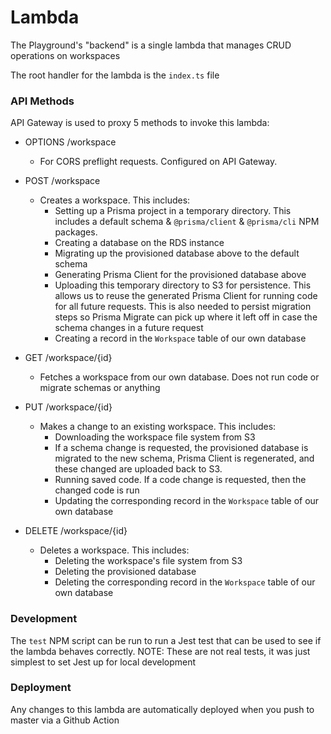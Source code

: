# Lambda

The Playground's "backend" is a single lambda that manages CRUD operations on workspaces

The root handler for the lambda is the `index.ts` file

### API Methods

API Gateway is used to proxy 5 methods to invoke this lambda:

- OPTIONS /workspace

  - For CORS preflight requests. Configured on API Gateway.

- POST /workspace

  - Creates a workspace. This includes:
    - Setting up a Prisma project in a temporary directory. This includes a default schema & `@prisma/client` & `@prisma/cli` NPM packages.
    - Creating a database on the RDS instance
    - Migrating up the provisioned database above to the default schema
    - Generating Prisma Client for the provisioned database above
    - Uploading this temporary directory to S3 for persistence. This allows us to reuse the generated Prisma Client for running code for all future requests. This is also needed to persist migration steps so Prisma Migrate can pick up where it left off in case the schema changes in a future request
    - Creating a record in the `Workspace` table of our own database

- GET /workspace/{id}

  - Fetches a workspace from our own database. Does not run code or migrate schemas or anything

- PUT /workspace/{id}

  - Makes a change to an existing workspace. This includes:
    - Downloading the workspace file system from S3
    - If a schema change is requested, the provisioned database is migrated to the new schema, Prisma Client is regenerated, and these changed are uploaded back to S3.
    - Running saved code. If a code change is requested, then the changed code is run
    - Updating the corresponding record in the `Workspace` table of our own database

- DELETE /workspace/{id}
  - Deletes a workspace. This includes:
    - Deleting the workspace's file system from S3
    - Deleting the provisioned database
    - Deleting the corresponding record in the `Workspace` table of our own database

### Development

The `test` NPM script can be run to run a Jest test that can be used to see if the lambda behaves correctly.
NOTE: These are not real tests, it was just simplest to set Jest up for local development

### Deployment

Any changes to this lambda are automatically deployed when you push to master via a Github Action
